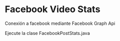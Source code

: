 # Facebook Video Stats #

Conexión a facebook mediante Facebook Graph Api

Ejecute la clase FacebookPostStats.java
